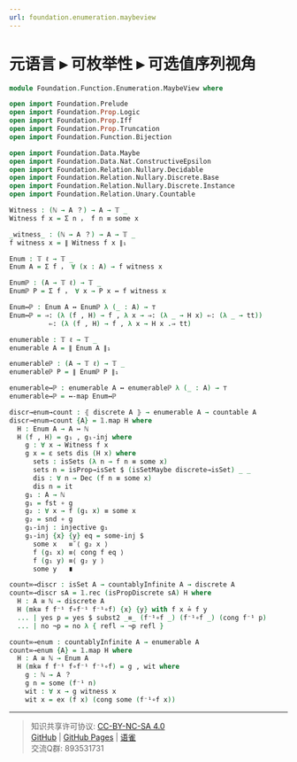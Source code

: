 ```yaml
---
url: foundation.enumeration.maybeview
---
```


# 元语言 ▸ 可枚举性 ▸ 可选值序列视角

```agda
module Foundation.Function.Enumeration.MaybeView where

open import Foundation.Prelude
open import Foundation.Prop.Logic
open import Foundation.Prop.Iff
open import Foundation.Prop.Truncation
open import Foundation.Function.Bijection

open import Foundation.Data.Maybe
open import Foundation.Data.Nat.ConstructiveEpsilon
open import Foundation.Relation.Nullary.Decidable
open import Foundation.Relation.Nullary.Discrete.Base
open import Foundation.Relation.Nullary.Discrete.Instance
open import Foundation.Relation.Unary.Countable

Witness : (ℕ → A ？) → A → 𝕋 _
Witness f x = Σ n ， f n ≡ some x

_witness_ : (ℕ → A ？) → A → 𝕋 _
f witness x = ∥ Witness f x ∥₁

Enum : 𝕋 ℓ → 𝕋 _
Enum A = Σ f ， ∀ (x : A) → f witness x

Enumℙ : (A → 𝕋 ℓ) → 𝕋 _
Enumℙ P = Σ f ， ∀ x → P x ↔ f witness x

Enum↔ℙ : Enum A ↔ Enumℙ λ (_ : A) → ⊤
Enum↔ℙ = ⇒: (λ (f , H) → f , λ x → ⇒: (λ _ → H x) ⇐: (λ _ → tt))
          ⇐: (λ (f , H) → f , λ x → H x .⇒ tt)

enumerable : 𝕋 ℓ → 𝕋 _
enumerable A = ∥ Enum A ∥₁

enumerableℙ : (A → 𝕋 ℓ) → 𝕋 _
enumerableℙ P = ∥ Enumℙ P ∥₁

enumerable↔ℙ : enumerable A ↔ enumerableℙ λ (_ : A) → ⊤
enumerable↔ℙ = ↔-map Enum↔ℙ

discr→enum→count : ⦃ discrete A ⦄ → enumerable A → countable A
discr→enum→count {A} = 𝟙.map H where
  H : Enum A → A ↣ ℕ
  H (f , H) = g₁ , g₁-inj where
    g : ∀ x → Witness f x
    g x = ε sets dis (H x) where
      sets : isSets (λ n → f n ≡ some x)
      sets n = isProp→isSet $ (isSetMaybe discrete→isSet) _ _
      dis : ∀ n → Dec (f n ≡ some x)
      dis n = it
    g₁ : A → ℕ
    g₁ = fst ∘ g
    g₂ : ∀ x → f (g₁ x) ≡ some x
    g₂ = snd ∘ g
    g₁-inj : injective g₁
    g₁-inj {x} {y} eq = some-inj $
      some x   ≡˘⟨ g₂ x ⟩
      f (g₁ x) ≡⟨ cong f eq ⟩
      f (g₁ y) ≡⟨ g₂ y ⟩
      some y   ∎

count∞→discr : isSet A → countablyInfinite A → discrete A
count∞→discr sA = 𝟙.rec (isPropDiscrete sA) H where
  H : A ≅ ℕ → discrete A
  H (mk≅ f f⁻¹ f∘f⁻¹ f⁻¹∘f) {x} {y} with f x ≟ f y
  ... | yes p = yes $ subst2 _≡_ (f⁻¹∘f _) (f⁻¹∘f _) (cong f⁻¹ p)
  ... | no ¬p = no λ { refl → ¬p refl }

count∞→enum : countablyInfinite A → enumerable A
count∞→enum {A} = 𝟙.map H where
  H : A ≅ ℕ → Enum A
  H (mk≅ f f⁻¹ f∘f⁻¹ f⁻¹∘f) = g , wit where
    g : ℕ → A ？
    g n = some (f⁻¹ n)
    wit : ∀ x → g witness x
    wit x = ex (f x) (cong some (f⁻¹∘f x))
```

---
> 知识共享许可协议: [CC-BY-NC-SA 4.0](https://creativecommons.org/licenses/by-nc-sa/4.0/deed.zh)  
> [GitHub](https://github.com/choukh/MetaLogic/blob/main/src/Foundation/Function/Enumeration/MaybeView.lagda.md) | [GitHub Pages](https://choukh.github.io/MetaLogic/Foundation.Function.Enumeration.MaybeView.html) | [语雀](https://www.yuque.com/ocau/metalogic/foundation.enumeration.maybeview)  
> 交流Q群: 893531731
